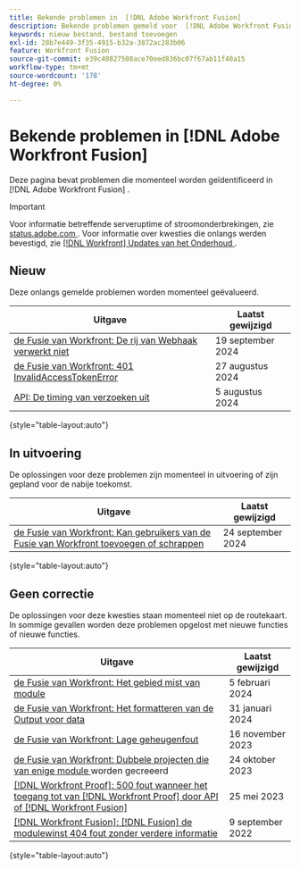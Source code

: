 ```yaml
---
title: Bekende problemen in  [!DNL Adobe Workfront Fusion]
description: Bekende problemen gemeld voor  [!DNL Adobe Workfront Fusion]
keywords: nieuw bestand, bestand toevoegen
exl-id: 28b7e449-3f35-4915-b32a-3872ac283b06
feature: Workfront Fusion
source-git-commit: e39c40827508ace70eed836bc07f67ab11f40a15
workflow-type: tm+mt
source-wordcount: '178'
ht-degree: 0%

---
```


# Bekende problemen in [!DNL Adobe Workfront Fusion]

Deze pagina bevat problemen die momenteel worden geïdentificeerd in [!DNL Adobe Workfront Fusion] .

>[!IMPORTANT]
>
>Voor informatie betreffende serveruptime of stroomonderbrekingen, zie [ status.adobe.com ](https://status.adobe.com). Voor informatie over kwesties die onlangs werden bevestigd, zie [[!DNL Workfront]  Updates van het Onderhoud ](../maintenance/current-updates.md).

## Nieuw

Deze onlangs gemelde problemen worden momenteel geëvalueerd.

| **Uitgave** | **Laatst gewijzigd** |
| -----------------------------------------------------------------| ----------------- |
| [ de Fusie van Workfront: De rij van Webhaak verwerkt niet ](known-issues-workfront-fusion/fusion-webhook-queue-not-processing.md) | 19 september 2024 |
| [ de Fusie van Workfront: 401 InvalidAccessTokenError ](known-issues-workfront-fusion/fusion-401-invalidaccesstoken.md) | 27 augustus 2024 |
| [ API: De timing van verzoeken uit ](known-issues-workfront/wf-api-request-timing-out.md) | 5 augustus 2024 |

{style="table-layout:auto"}


## In uitvoering

De oplossingen voor deze problemen zijn momenteel in uitvoering of zijn gepland voor de nabije toekomst.

| **Uitgave** | **Laatst gewijzigd** |
| -----------------------------------------------------------------| ----------------- |
| [ de Fusie van Workfront: Kan gebruikers van de Fusie van Workfront toevoegen of schrappen ](known-issues-workfront-fusion/fusion-cannot-manage-users.md) | 24 september 2024 |

{style="table-layout:auto"}

## Geen correctie

De oplossingen voor deze kwesties staan momenteel niet op de routekaart. In sommige gevallen worden deze problemen opgelost met nieuwe functies of nieuwe functies.

| **Uitgave** | **Laatst gewijzigd** |
| -----------------------------------------------------------------| ----------------- |
| [ de Fusie van Workfront: Het gebied mist van module ](known-issues-workfront-fusion/fusion-field-missing-watch-field.md) | 5 februari 2024 |
| [ de Fusie van Workfront: Het formatteren van de Output voor data ](known-issues-workfront-fusion/fusion-output-formatting-for-dates.md) | 31 januari 2024 |
| [ de Fusie van Workfront: Lage geheugenfout ](known-issues-workfront-fusion/fusion-low-memory-error.md) | 16 november 2023 |
| [ de Fusie van Workfront: Dubbele projecten die van enige module ](known-issues-workfront-fusion/fusion-duplicate-projects-created.md) worden gecreeerd | 24 oktober 2023 |
| [[!DNL Workfront Proof]: 500 fout wanneer het toegang tot van  [!DNL Workfront Proof]  door API of  [!DNL Workfront Fusion]](known-issues-workfront-proof/proof-500-error-getallproofs.md) | 25 mei 2023 |
| [[!DNL Workfront Fusion]: [!DNL Fusion]  de modulewinst 404 fout zonder verdere informatie ](known-issues-workfront-fusion/fusion-404-error-no-description.md) | 9 september 2022 |

{style="table-layout:auto"}
